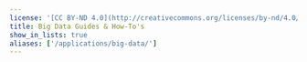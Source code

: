 ```yaml
---
license: '[CC BY-ND 4.0](http://creativecommons.org/licenses/by-nd/4.0/)'
title: Big Data Guides & How-To's
show_in_lists: true
aliases: ['/applications/big-data/']
---
```

